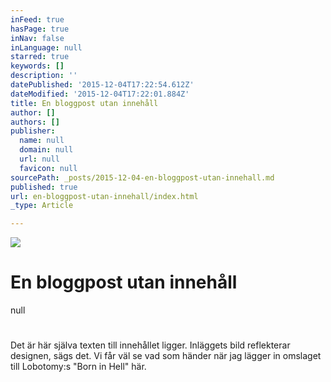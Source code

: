 ```yaml
---
inFeed: true
hasPage: true
inNav: false
inLanguage: null
starred: true
keywords: []
description: ''
datePublished: '2015-12-04T17:22:54.612Z'
dateModified: '2015-12-04T17:22:01.884Z'
title: En bloggpost utan innehåll
author: []
authors: []
publisher:
  name: null
  domain: null
  url: null
  favicon: null
sourcePath: _posts/2015-12-04-en-bloggpost-utan-innehall.md
published: true
url: en-bloggpost-utan-innehall/index.html
_type: Article

---
```

![](https://the-grid-user-content.s3-us-west-2.amazonaws.com/c080153a-d5fd-440e-9072-e3578dfcba51.jpg)

# En bloggpost utan innehåll
null

# 

Det är här själva texten till innehållet ligger. Inläggets bild reflekterar designen, sägs det. Vi får väl se vad som händer när jag lägger in omslaget till Lobotomy:s "Born in Hell" här.